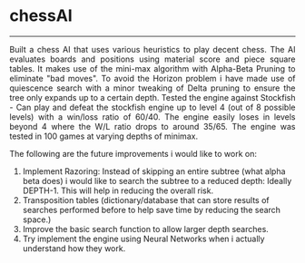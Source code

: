 # chessAI
***
<p align="justify">
Built a chess AI that uses various heuristics to play decent chess.
The AI evaluates boards and positions using material score and piece square tables. It makes use of the mini-max algorithm with Alpha-Beta Pruning
to eliminate "bad moves". To avoid the Horizon problem i have made use of quiescence search with a minor tweaking of Delta pruning to ensure
the tree only expands up to a certain depth. Tested the engine against Stockfish - Can play and defeat the stockfish engine up to level 4 (out of 8 possible levels) with 
a win/loss ratio of 60/40. The engine easily loses in levels beyond 4 where the W/L ratio drops to around 35/65.
The engine was tested in 100 games at varying depths of minimax. 

The following are the future improvements i would like to work on:
1) Implement Razoring: Instead of skipping an entire subtree (what alpha beta does) i would like to search the subtree to a reduced depth: Ideally DEPTH-1.
This will help in reducing the overall risk.
2) Transposition tables (dictionary/database that can store results of searches performed before to help save time by reducing the search space.)
3) Improve the basic search function to allow larger depth searches.
4) Try implement the engine using Neural Networks when i actually understand how they work.
</p>
